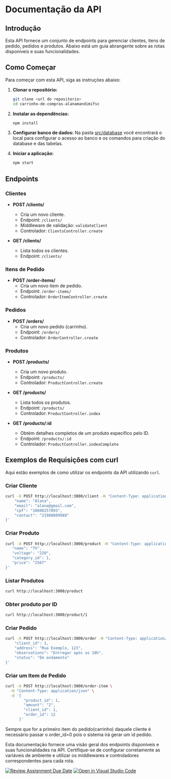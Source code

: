 # Documentação da API

## Introdução

Esta API fornece um conjunto de endpoints para gerenciar clientes, itens de pedido, pedidos e produtos. Abaixo está um guia abrangente sobre as rotas disponíveis e suas funcionalidades.

## Como Começar

Para começar com esta API, siga as instruções abaixo:

1. **Clonar o repositório:**
    ```bash
    git clone <url do repositorio>
    cd carrinho-de-compras-alanamandimifsc
    ```

2. **Instalar as dependências:**
    ```bash
    npm install
    ```

3. **Configurar banco de dados:**
   Na pasta [src/database](./src/database) você encontrará o local para configurar o acesso ao banco e os comandos para criação do database e das tabelas.

4. **Iniciar a aplicação:**
    ```bash
    npm start
    ```

## Endpoints

### Clientes

- **POST /clients/**
  - Cria um novo cliente.
  - Endpoint: `/clients/`
  - Middleware de validação: `validateClient`
  - Controlador: `ClientsController.create`

- **GET /clients/**
  - Lista todos os clientes.
  - Endpoint: `/clients/`

### Itens de Pedido

- **POST /order-items/**
  - Cria um novo item de pedido.
  - Endpoint: `/order-items/`
  - Controlador: `OrderItemController.create`

### Pedidos

- **POST /orders/**
  - Cria um novo pedido (carrinho).
  - Endpoint: `/orders/`
  - Controlador: `OrderController.create`

### Produtos

- **POST /products/**
  - Cria um novo produto.
  - Endpoint: `/products/`
  - Controlador: `ProductController.create`

- **GET /products/**
  - Lista todos os produtos.
  - Endpoint: `/products/`
  - Controlador: `ProductController.index`

- **GET /products/:id**
  - Obtém detalhes completos de um produto específico pelo ID.
  - Endpoint: `/products/:id`
  - Controlador: `ProductController.indexComplete`

## Exemplos de Requisições com curl

Aqui estão exemplos de como utilizar os endpoints da API utilizando `curl`.

### Criar Cliente

```bash
curl -X POST http://localhost:3000/client -H "Content-Type: application/json" -d '{
    "name": "Alana",
    "email": "alana@gmail.com",
    "cpf": "10608257893",
    "contact": "21988889988"
}'
```

### Criar Produto
 ```bash
 curl -X POST http://localhost:3000/product -H "Content-Type: application/json" -d '{
    "name": "TV",
    "voltage": "220",
    "category_id": 1,
    "price": "2567"
}'
```
### Listar Produtos
 ```bash
 curl http://localhost:3000/product

```

### Obter produto por ID
 ```bash
 curl http://localhost:3000/product/1

```

### Criar Pedido
```bash
curl -X POST http://localhost:3000/order -H "Content-Type: application/json" -d '{
    "client_id": 1,
    "address": "Rua Exemplo, 123",
    "observations": "Entregar após as 18h",
    "status": "Em andamento"
}'
```

### Criar um Item de Pedido

```bash
curl -X POST http://localhost:3000/order-item \
  -H "Content-Type: application/json" \
  -d '{
        "product_id": 1,
        "amount": "2",
        "client_id": 1,
        "order_id": 12
      }'
```
Sempre que for a primeiro item do pedido(carrinho) daquele cliente é necessário passar o order_id=0 pois o sistema irá gerar um id pedido.


Esta documentação fornece uma visão geral dos endpoints disponíveis e suas funcionalidades na API. Certifique-se de configurar corretamente as variáveis de ambiente e utilizar os middlewares e controladores correspondentes para cada rota.



[![Review Assignment Due Date](https://classroom.github.com/assets/deadline-readme-button-22041afd0340ce965d47ae6ef1cefeee28c7c493a6346c4f15d667ab976d596c.svg)](https://classroom.github.com/a/dNOfMvCD)
[![Open in Visual Studio Code](https://classroom.github.com/assets/open-in-vscode-2e0aaae1b6195c2367325f4f02e2d04e9abb55f0b24a779b69b11b9e10269abc.svg)](https://classroom.github.com/online_ide?assignment_repo_id=15333269&assignment_repo_type=AssignmentRepo)
